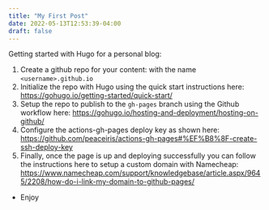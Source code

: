 ```yaml
---
title: "My First Post"
date: 2022-05-13T12:53:39-04:00
draft: false
---
```


Getting started with Hugo for a personal blog:

1. Create a github repo for your content: with the name `<username>.github.io`
2. Initialize the repo with Hugo using the quick start instructions here: https://gohugo.io/getting-started/quick-start/
3. Setup the repo to publish to the `gh-pages` branch using the Github workflow here: https://gohugo.io/hosting-and-deployment/hosting-on-github/
4. Configure the actions-gh-pages deploy key as shown here: https://github.com/peaceiris/actions-gh-pages#%EF%B8%8F-create-ssh-deploy-key
5. Finally, once the page is up and deploying successfully you can follow the instructions here to setup a custom domain with Namecheap: https://www.namecheap.com/support/knowledgebase/article.aspx/9645/2208/how-do-i-link-my-domain-to-github-pages/

- Enjoy